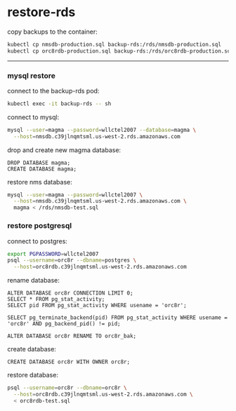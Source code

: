 # restore-rds


copy backups to the container:
```bash
kubectl cp nmsdb-production.sql backup-rds:/rds/nmsdb-production.sql
kubectl cp orc8rdb-production.sql backup-rds:/rds/orc8rdb-production.sql
```
---

### mysql restore

connect to the backup-rds pod:
```bash
kubectl exec -it backup-rds -- sh
```

connect to mysql:
```bash
mysql --user=magma --password=wllctel2007 --database=magma \
  --host=nmsdb.c39jlnqmtsml.us-west-2.rds.amazonaws.com
```

drop and create new magma database:
```mysql
DROP DATABASE magma;
CREATE DATABASE magma;
```

restore nms database:
```bash
mysql --user=magma --password=wllctel2007 \
  --host=nmsdb.c39jlnqmtsml.us-west-2.rds.amazonaws.com \
  magma < /rds/nmsdb-test.sql
```

### restore postgresql

connect to postgres:
```bash
export PGPASSWORD=wllctel2007
psql --username=orc8r --dbname=postgres \
  --host=orc8rdb.c39jlnqmtsml.us-west-2.rds.amazonaws.com
```

rename database:
```
ALTER DATABASE orc8r CONNECTION LIMIT 0;
SELECT * FROM pg_stat_activity;
SELECT pid FROM pg_stat_activity WHERE usename = 'orc8r';

SELECT pg_terminate_backend(pid) FROM pg_stat_activity WHERE usename = 'orc8r' AND pg_backend_pid() != pid;

ALTER DATABASE orc8r RENAME TO orc8r_bak;
```

create database:
```
CREATE DATABASE orc8r WITH OWNER orc8r;
```

restore database:
```bash
psql --username=orc8r --dbname=orc8r \
  --host=orc8rdb.c39jlnqmtsml.us-west-2.rds.amazonaws.com \
  < orc8rdb-test.sql
```


